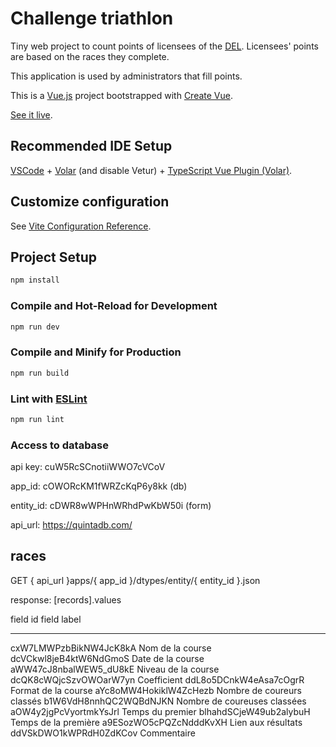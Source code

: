 # Challenge triathlon

Tiny web project to count points of licensees of the [DEL](https://www.landerneau-triathlon.com).
Licensees' points are based on the races they complete.

This application is used by administrators that fill points.

This is a [Vue.js](https://vuejs.org/) project bootstrapped with [Create Vue](https://github.com/vuejs/create-vue).

[See it live](https://paodweb.github.io/challenge-tri/).

## Recommended IDE Setup

[VSCode](https://code.visualstudio.com/) + [Volar](https://marketplace.visualstudio.com/items?itemName=Vue.volar) (and disable Vetur) + [TypeScript Vue Plugin (Volar)](https://marketplace.visualstudio.com/items?itemName=Vue.vscode-typescript-vue-plugin).

## Customize configuration

See [Vite Configuration Reference](https://vitejs.dev/config/).

## Project Setup

```sh
npm install
```

### Compile and Hot-Reload for Development

```sh
npm run dev
```

### Compile and Minify for Production

```sh
npm run build
```

### Lint with [ESLint](https://eslint.org/)

```sh
npm run lint
```

### Access to database

api key: cuW5RcSCnotiiWWO7cVCoV

app_id: cOWORcKM1fWRZcKqP6y8kk (db)

entity_id: cDWR8wWPHnWRhdPwKbW50i (form)

api_url: https://quintadb.com/

races
---
GET { api_url }apps/{ app_id }/dtypes/entity/{ entity_id }.json

response: [records].values

field id                    field label
---                         ---
cxW7LMWPzbBikNW4JcK8kA      Nom de la course
dcVCkwl8jeB4ktW6NdGmoS      Date de la course
aWW47cJ8nbalWEW5_dU8kE      Niveau de la course
dcQK8cWQjcSzvOWOarW7yn      Coefficient
ddL8o5DCnkW4eAsa7cOgrR      Format de la course
aYc8oMW4HokiklW4ZcHezb      Nombre de coureurs classés
b1W6VdH8nnhQC2WQBdNJKN      Nombre de coureuses classées
aOW4y2jgPcVyortmkYsJrl      Temps du premier
blhahdSCjeW49ub2alybuH      Temps de la première
a9ESozWO5cPQZcNdddKvXH      Lien aux résultats
ddVSkDWO1kWPRdH0ZdKCov      Commentaire
